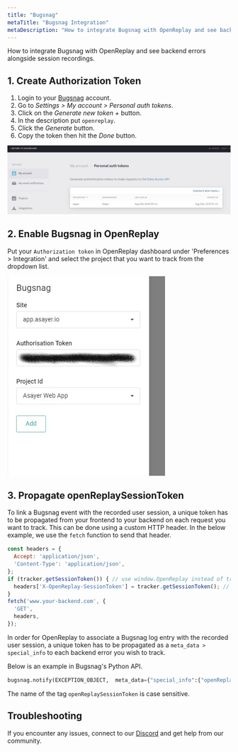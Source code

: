 ```yaml
---
title: "Bugsnag"
metaTitle: "Bugsnag Integration"
metaDescription: "How to integrate Bugsnag with OpenReplay and see backend errors alongside session replays."
---
```


How to integrate Bugsnag with OpenReplay and see backend errors alongside session recordings.

## 1. Create Authorization Token

1. Login to your [Bugsnag](https://app.bugsnag.com) account.
2. Go to *Settings > My account > Personal auth tokens*.
3. Click on the *Generate new token +* button.
4. In the description put `openreplay`.
5. Click the *Generate* button.
6. Copy the token then hit the *Done* button.

![Bugsnag Personal Auth Tokens](../static/bugsnag-1.jpg#center)

## 2. Enable Bugsnag in OpenReplay

Put your `Authorization token` in OpenReplay dashboard under 'Preferences > Integration' and select the project that you want to track from the dropdown list.

![Bugsnag Integration in OpenReplay](../static/bugsnag-2.jpg#center)

## 3. Propagate openReplaySessionToken

To link a Bugsnag event with the recorded user session, a unique token has to be propagated from your frontend to your backend on each request you want to track. This can be done using a custom HTTP header. In the below example, we use the `fetch` function to send that header.

```javascript
const headers = {
  Accept: 'application/json',
  'Content-Type': 'application/json',
};
if (tracker.getSessionToken()) { // use window.OpenReplay instead of tracker if you're using the snippet
  headers['X-OpenReplay-SessionToken'] = tracker.getSessionToken(); // Inject openReplaySessionToken
}
fetch('www.your-backend.com', {
  'GET',
  headers,
});
```

In order for OpenReplay to associate a Bugsnag log entry with the recorded user session, a unique token has to be propagated as a `meta_data > special_info` to each backend error you wish to track.

Below is an example in Bugsnag's Python API.

```Python
bugsnag.notify(EXCEPTION_OBJECT,  meta_data={"special_info":{"openReplaySessionToken": OPENREPLAY_SESSION_TOKEN}})
```

The name of the tag `openReplaySessionToken` is case sensitive.

## Troubleshooting

If you encounter any issues, connect to our [Discord](https://discord.openreplay.com) and get help from our community.
